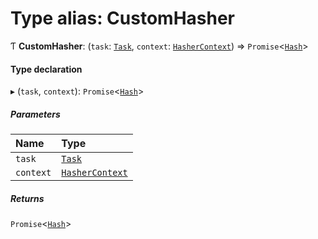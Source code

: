 # Type alias: CustomHasher

Ƭ **CustomHasher**: (`task`: [`Task`](/reference/core-api/devkit/documents/Task), `context`: [`HasherContext`](/reference/core-api/devkit/documents/HasherContext)) => `Promise`\<[`Hash`](/reference/core-api/devkit/documents/Hash)\>

#### Type declaration

▸ (`task`, `context`): `Promise`\<[`Hash`](/reference/core-api/devkit/documents/Hash)\>

##### Parameters

| Name      | Type                                                                  |
| :-------- | :-------------------------------------------------------------------- |
| `task`    | [`Task`](/reference/core-api/devkit/documents/Task)                   |
| `context` | [`HasherContext`](/reference/core-api/devkit/documents/HasherContext) |

##### Returns

`Promise`\<[`Hash`](/reference/core-api/devkit/documents/Hash)\>
